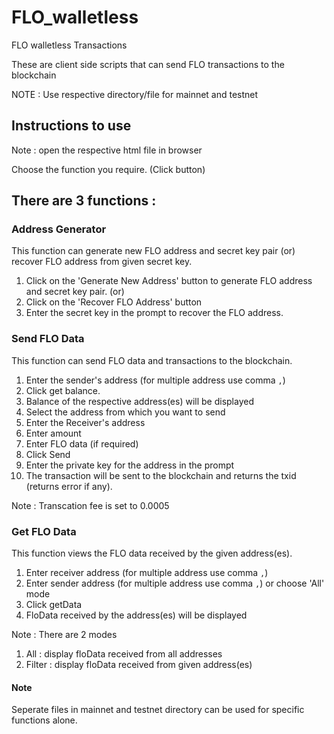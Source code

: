 # FLO_walletless
FLO walletless Transactions

These are client side scripts that can send FLO transactions to the blockchain

NOTE : Use respective directory/file for mainnet and testnet

## Instructions to use 

Note : open the respective html file in browser

Choose the function you require. (Click button)

There are 3 functions :
----------------------

### Address Generator
This function can generate new FLO address and secret key pair (or) recover FLO address from given secret key.
1. Click on the 'Generate New Address' button to generate FLO address and secret key pair.
(or)
1. Click on the 'Recover FLO Address' button 
2. Enter the secret key in the prompt to recover the FLO address. 

### Send FLO Data
This function can send FLO data and transactions to the blockchain.
1. Enter the sender's address (for multiple address use comma `,`)
2. Click get balance.
3. Balance of the respective address(es) will be displayed
4. Select the address from which you want to send
5. Enter the Receiver's address
6. Enter amount 
7. Enter FLO data (if required)
8. Click Send
9. Enter the private key for the address in the prompt
10. The transaction will be sent to the blockchain and returns the txid (returns error if any).

Note : Transcation fee is set to 0.0005

### Get FLO Data
This function views the FLO data received by the given address(es).
1. Enter receiver address (for multiple address use comma `,`)
2. Enter sender address (for multiple address use comma `,`) or choose 'All' mode
3. Click getData
4. FloData received by the address(es) will be displayed

Note : There are 2 modes
1. All : display floData received from all addresses
2. Filter : display floData received from given address(es)


#### Note
Seperate files in mainnet and testnet directory can be used for specific functions alone.
